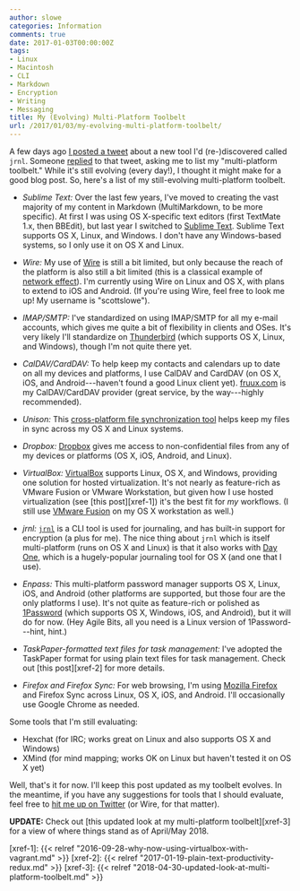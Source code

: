 ```yaml
---
author: slowe
categories: Information
comments: true
date: 2017-01-03T00:00:00Z
tags:
- Linux
- Macintosh
- CLI
- Markdown
- Encryption
- Writing
- Messaging
title: My (Evolving) Multi-Platform Toolbelt
url: /2017/01/03/my-evolving-multi-platform-toolbelt/
---
```


A few days ago [I posted a tweet][link-1] about a new tool I'd (re-)discovered called `jrnl`. Someone [replied][link-2] to that tweet, asking me to list my "multi-platform toolbelt." While it's still evolving (every day!), I thought it might make for a good blog post. So, here's a list of my still-evolving multi-platform toolbelt.

* _Sublime Text:_ Over the last few years, I've moved to creating the vast majority of my content in Markdown (MultiMarkdown, to be more specific). At first I was using OS X-specific text editors (first TextMate 1.x, then BBEdit), but last year I switched to [Sublime Text][link-3]. Sublime Text supports OS X, Linux, and Windows. I don't have any Windows-based systems, so I only use it on OS X and Linux.

* _Wire:_ My use of [Wire][link-9] is still a bit limited, but only because the reach of the platform is also still a bit limited (this is a classical example of [network effect][link-8]). I'm currently using Wire on Linux and OS X, with plans to extend to iOS and Android. (If you're using Wire, feel free to look me up! My username is "scottslowe").

* _IMAP/SMTP:_ I've standardized on using IMAP/SMTP for all my e-mail accounts, which gives me quite a bit of flexibility in clients and OSes. It's very likely I'll standardize on [Thunderbird][link-11] (which supports OS X, Linux, and Windows), though I'm not quite there yet.

* _CalDAV/CardDAV:_ To help keep my contacts and calendars up to date on all my devices and platforms, I use CalDAV and CardDAV (on OS X, iOS, and Android---haven't found a good Linux client yet). [fruux.com][link-13] is my CalDAV/CardDAV provider (great service, by the way---highly recommended).

* _Unison:_ This [cross-platform file synchronization tool][link-5] helps keep my files in sync across my OS X and Linux systems.

* _Dropbox:_ [Dropbox][link-6] gives me access to non-confidential files from any of my devices or platforms (OS X, iOS, Android, and Linux).

* _VirtualBox:_ [VirtualBox][link-4] supports Linux, OS X, and Windows, providing one solution for hosted virtualization. It's not nearly as feature-rich as VMware Fusion or VMware Workstation, but given how I use hosted virtualization (see [this post][xref-1]) it's the best fit for _my_ workflows. (I still use [VMware Fusion][link-12] on my OS X workstation as well.)

* _jrnl:_ [`jrnl`][link-7] is a CLI tool is used for journaling, and has built-in support for encryption (a plus for me). The nice thing about `jrnl` which is itself multi-platform (runs on OS X and Linux) is that it also works with [Day One][link-10], which is a hugely-popular journaling tool for OS X (and one that I use).

* _Enpass:_ This multi-platform password manager supports OS X, Linux, iOS, and Android (other platforms are supported, but those four are the only platforms I use). It's not quite as feature-rich or polished as [1Password][link-14] (which supports OS X, Windows, iOS, and Android), but it will do for now. (Hey Agile Bits, all you need is a Linux version of 1Password---hint, hint.)

* _TaskPaper-formatted text files for task management:_ I've adopted the TaskPaper format for using plain text files for task management. Check out [this post][xref-2] for more details.

* _Firefox and Firefox Sync:_ For web browsing, I'm using [Mozilla Firefox][link-16] and Firefox Sync across Linux, OS X, iOS, and Android. I'll occasionally use Google Chrome as needed.

Some tools that I'm still evaluating:

* Hexchat (for IRC; works great on Linux and also supports OS X and Windows)
* XMind (for mind mapping; works OK on Linux but haven't tested it on OS X yet)

Well, that's it for now. I'll keep this post updated as my toolbelt evolves. In the meantime, if you have any suggestions for tools that I should evaluate, feel free to [hit me up on Twitter][link-15] (or Wire, for that matter).

**UPDATE:** Check out [this updated look at my multi-platform toolbelt][xref-3] for a view of where things stand as of April/May 2018.

[link-1]: https://twitter.com/scott_lowe/status/815836813583613954
[link-2]: https://twitter.com/mhmd_io/status/816175975792775168
[link-3]: http://www.sublimetext.com/
[link-4]: https://www.virtualbox.org/
[link-5]: http://www.cis.upenn.edu/~bcpierce/unison/
[link-6]: https://www.dropbox.com/
[link-7]: http://jrnl.sh/
[link-8]: https://en.wikipedia.org/wiki/Network_effect
[link-9]: https://wire.com/
[link-10]: http://dayoneapp.com/
[link-11]: https://www.mozilla.org/en-US/thunderbird/
[link-12]: http://www.vmware.com/products/fusion.html
[link-13]: https://fruux.com/
[link-14]: https://1password.com/
[link-15]: https://twitter.com/scott_lowe/
[link-16]: https://www.mozilla.org/en-US/firefox/
[xref-1]: {{< relref "2016-09-28-why-now-using-virtualbox-with-vagrant.md" >}}
[xref-2]: {{< relref "2017-01-19-plain-text-productivity-redux.md" >}}
[xref-3]: {{< relref "2018-04-30-updated-look-at-multi-platform-toolbelt.md" >}}
